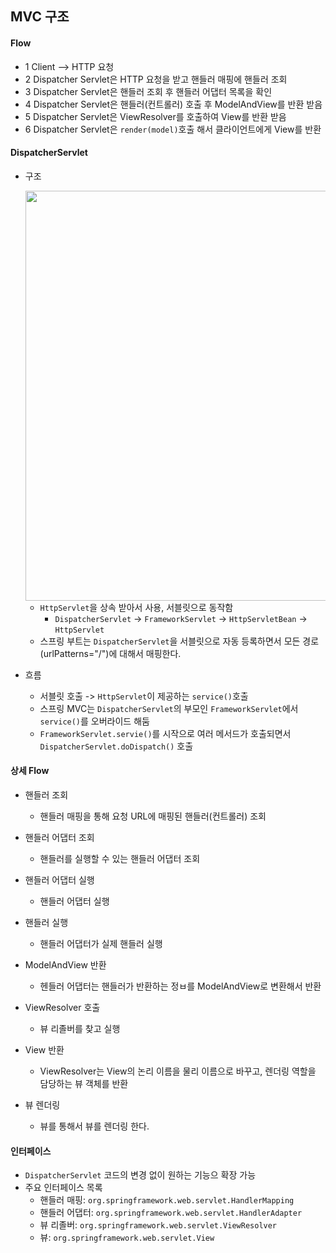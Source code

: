 ## MVC 구조
#### Flow
- 1 Client --> HTTP 요청
- 2 Dispatcher Servlet은 HTTP 요청을 받고 핸들러 매핑에 핸들러 조회
- 3 Dispatcher Servlet은 핸들러 조회 후 핸들러 어댑터 목록을 확인 
- 4 Dispatcher Servlet은 핸들러(컨트롤러) 호출 후 ModelAndView를 반환 받음
- 5 Dispatcher Servlet은 ViewResolver를 호출하여 View를 반환 받음 
- 6 Dispatcher Servlet은 `render(model)`호출 해서 클라이언트에게 View를 반환


#### DispatcherServlet
- 구조
  
    <img width="656" src="https://user-images.githubusercontent.com/60383031/111908985-b620c980-8a9e-11eb-8334-43e71ebfd1fe.png">
  
    - `HttpServlet`을 상속 받아서 사용, 서블릿으로 동작함
        - `DispatcherServlet` -> `FrameworkServlet` -> `HttpServletBean` -> `HttpServlet`
    - 스프링 부트는 `DispatcherServlet`을 서블릿으로 자동 등록하면서 모든 경로(urlPatterns="/")에 대해서 매핑한다.
    
- 흐름
    - 서블릿 호출 -> `HttpServlet`이 제공하는 `service()`호출
    - 스프링 MVC는 `DispatcherServlet`의 부모인 `FrameworkServlet`에서 `service()`를 오버라이드 해둠
    - `FrameworkServlet.servie()`를 시작으로 여러 메서드가 호출되면서 `DispatcherServlet.doDispatch()` 호출 
    

#### 상세 Flow
- 핸들러 조회
    - 핸들러 매핑을 통해 요청 URL에 매핑된 핸들러(컨트롤러) 조회
    
- 핸들러 어댑터 조회
    - 핸들러를 실행할 수 있는 핸들러 어댑터 조회
    
- 핸들러 어댑터 실행
    - 핸들러 어댑터 실행
    
- 핸들러 실행
    - 핸들러 어댑터가 실제 핸들러 실행
    
- ModelAndView 반환
    - 헨들러 어댑터는 핸들러가 반환하는 정ㅂ를 ModelAndView로 변환해서 반환
    
- ViewResolver 호출
    - 뷰 리졸버를 찾고 실행
    
- View 반환
    - ViewResolver는 View의 논리 이름을 물리 이름으로 바꾸고, 렌더링 역할을 담당하는 뷰 객체를 반환
    
- 뷰 렌더링
    - 뷰를 통해서 뷰를 렌더링 한다.
    
#### 인터페이스
- `DispatcherServlet` 코드의 변경 없이 원하는 기능으 확장 가능
- 주요 인터페이스 목록
    - 핸들러 매핑: `org.springframework.web.servlet.HandlerMapping`
    - 핸들러 어댑터: `org.springframework.web.servlet.HandlerAdapter`
    - 뷰 리졸버: `org.springframework.web.servlet.ViewResolver`
    - 뷰: `org.springframework.web.servlet.View`